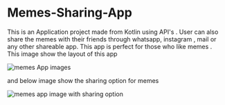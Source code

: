 # Memes-Sharing-App
This is an Application project made from Kotlin using API's . User can also share the memes with their friends through whatsapp, instagram , mail or any other shareable app. This app is perfect for those who like memes .
  This image show the layout of this app
  
![memes App images](https://user-images.githubusercontent.com/106623848/196029247-5086699d-a38a-42ce-9304-56b0ee9d1234.jpeg)
  
  and below image show the sharing option for memes 
  
  ![memes app image with sharing option](https://user-images.githubusercontent.com/106623848/196029290-b0dfae38-9ce2-4967-bcb7-eda916757ea4.jpeg)
